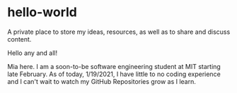 # hello-world
A private place to store my ideas, resources, as well as to share and discuss content. 

Hello any and all!

Mia here. I am a soon-to-be software engineering student at MIT starting late February. 
As of today, 1/19/2021, I have little to no coding experience and I can't wait to watch my GitHub Repositories grow as I learn.

